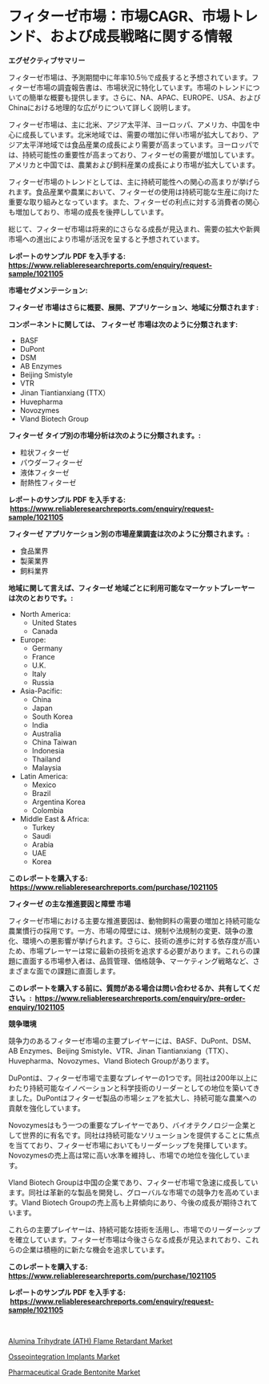 <p><h1>フィターゼ市場：市場CAGR、市場トレンド、および成長戦略に関する情報</h1></p><p><strong>エグゼクティブサマリー</strong></p>
<p><p>フィターゼ市場は、予測期間中に年率10.5％で成長すると予想されています。フィターゼ市場の調査報告書は、市場状況に特化しています。市場のトレンドについての簡単な概要も提供します。さらに、NA、APAC、EUROPE、USA、およびChinaにおける地理的な広がりについて詳しく説明します。 </p><p>フィターゼ市場は、主に北米、アジア太平洋、ヨーロッパ、アメリカ、中国を中心に成長しています。北米地域では、需要の増加に伴い市場が拡大しており、アジア太平洋地域では食品産業の成長により需要が高まっています。ヨーロッパでは、持続可能性の重要性が高まっており、フィターゼの需要が増加しています。アメリカと中国では、農業および飼料産業の成長により市場が拡大しています。</p><p>フィターゼ市場のトレンドとしては、主に持続可能性への関心の高まりが挙げられます。食品産業や農業において、フィターゼの使用は持続可能な生産に向けた重要な取り組みとなっています。また、フィターゼの利点に対する消費者の関心も増加しており、市場の成長を後押ししています。</p><p>総じて、フィターゼ市場は将来的にさらなる成長が見込まれ、需要の拡大や新興市場への進出により市場が活況を呈すると予想されています。</p></p>
<p><strong>レポートのサンプル PDF を入手する: <a href="https://www.reliableresearchreports.com/enquiry/request-sample/1021105">https://www.reliableresearchreports.com/enquiry/request-sample/1021105</a></strong></p>
<p><strong>市場セグメンテーション:</strong></p>
<p><strong> フィターゼ 市場はさらに概要、展開、アプリケーション、地域に分類されます :</strong></p>
<p><strong>コンポーネントに関しては、 フィターゼ 市場は次のように分類されます: &nbsp;</strong></p>
<p><ul><li>BASF</li><li>DuPont</li><li>DSM</li><li>AB Enzymes</li><li>Beijing Smistyle</li><li>VTR</li><li>Jinan Tiantianxiang (TTX）</li><li>Huvepharma</li><li>Novozymes</li><li>Vland Biotech Group</li></ul></p>
<p><strong> フィターゼ タイプ別の市場分析は次のように分類されます。:</strong></p>
<p><ul><li>粒状フィターゼ</li><li>パウダーフィターゼ</li><li>液体フィターゼ</li><li>耐熱性フィターゼ</li></ul></p>
<p><strong>レポートのサンプル PDF を入手する: &nbsp;<a href="https://www.reliableresearchreports.com/enquiry/request-sample/1021105">https://www.reliableresearchreports.com/enquiry/request-sample/1021105</a></strong></p>
<p><strong> フィターゼ アプリケーション別の市場産業調査は次のように分類されます。:</strong></p>
<p><ul><li>食品業界</li><li>製薬業界</li><li>飼料業界</li></ul></p>
<p><strong>地域に関して言えば、フィターゼ 地域ごとに利用可能なマーケットプレーヤーは次のとおりです。:</strong></p>
<p><ul>
    <li>
        North America:
        <ul>
            <li>United States</li>
            <li>Canada</li>
        </ul>
    </li>
    <li>
        Europe:
        <ul>
            <li>Germany</li>
            <li>France</li>
            <li>U.K.</li>
            <li>Italy</li>
            <li>Russia</li>
        </ul>
    </li>
    <li>
        Asia-Pacific:
        <ul>
            <li>China</li>
            <li>Japan</li>
            <li>South Korea</li>
            <li>India</li>
            <li>Australia</li>
            <li>China Taiwan</li>
            <li>Indonesia</li>
            <li>Thailand</li>
            <li>Malaysia</li>
        </ul>
    </li>
    <li>
        Latin America:
        <ul>
            <li>Mexico</li>
            <li>Brazil</li>
            <li>Argentina Korea</li>
            <li>Colombia</li>
        </ul>
    </li>
    <li>
        Middle East & Africa:
        <ul>
            <li>Turkey</li>
            <li>Saudi</li>
            <li>Arabia</li>
            <li>UAE</li>
            <li>Korea</li>
        </ul>
    </li>
    </ul></p>
<p><strong>このレポートを購入する: &nbsp;<a href="https://www.reliableresearchreports.com/purchase/1021105">https://www.reliableresearchreports.com/purchase/1021105</a></strong></p>
<p><strong>フィターゼ の主な推進要因と障壁 市場</strong></p>
<p><p>フィターゼ市場における主要な推進要因は、動物飼料の需要の増加と持続可能な農業慣行の採用です。一方、市場の障壁には、規制や法規制の変更、競争の激化、環境への悪影響が挙げられます。さらに、技術の進歩に対する依存度が高いため、市場プレーヤーは常に最新の技術を追求する必要があります。これらの課題に直面する市場参入者は、品質管理、価格競争、マーケティング戦略など、さまざまな面での課題に直面します。</p></p>
<p><strong>このレポートを購入する前に、質問がある場合は問い合わせるか、共有してください。:&nbsp; <a href="https://www.reliableresearchreports.com/enquiry/pre-order-enquiry/1021105">https://www.reliableresearchreports.com/enquiry/pre-order-enquiry/1021105</a></strong></p>
<p><strong>競争環境</strong></p>
<p><p>競争力のあるフィターゼ市場の主要プレイヤーには、BASF、DuPont、DSM、AB Enzymes、Beijing Smistyle、VTR、Jinan Tiantianxiang（TTX）、Huvepharma、Novozymes、Vland Biotech Groupがあります。</p><p>DuPontは、フィターゼ市場で主要なプレイヤーの1つです。同社は200年以上にわたり持続可能なイノベーションと科学技術のリーダーとしての地位を築いてきました。DuPontはフィターゼ製品の市場シェアを拡大し、持続可能な農業への貢献を強化しています。</p><p>Novozymesはもう一つの重要なプレイヤーであり、バイオテクノロジー企業として世界的に有名です。同社は持続可能なソリューションを提供することに焦点を当てており、フィターゼ市場においてもリーダーシップを発揮しています。Novozymesの売上高は常に高い水準を維持し、市場での地位を強化しています。</p><p>Vland Biotech Groupは中国の企業であり、フィターゼ市場で急速に成長しています。同社は革新的な製品を開発し、グローバルな市場での競争力を高めています。Vland Biotech Groupの売上高も上昇傾向にあり、今後の成長が期待されています。</p><p>これらの主要プレイヤーは、持続可能な技術を活用し、市場でのリーダーシップを確立しています。フィターゼ市場は今後さらなる成長が見込まれており、これらの企業は積極的に新たな機会を追求しています。</p></p>
<p><strong>このレポートを購入する: &nbsp; <a href="https://www.reliableresearchreports.com/purchase/1021105">https://www.reliableresearchreports.com/purchase/1021105</a></strong></p>
<p><strong>レポートのサンプル PDF を入手する: &nbsp;<a href="https://www.reliableresearchreports.com/enquiry/request-sample/1021105">https://www.reliableresearchreports.com/enquiry/request-sample/1021105</a></strong><strong></strong></p>
<p>&nbsp;</p>
<p><p><a href="https://view.publitas.com/reportprime-1/alumina-trihydrate-ath-flame-retardant-market-size-and-growth-market-segmentation-regional-and-country-breakdowns-and-market-trends-for-period-from-2023-2030/">Alumina Trihydrate (ATH) Flame Retardant Market</a></p><p><a href="https://view.publitas.com/reportprime-1/osseointegration-implants-market-growth-market-trends-covid-19-impact-and-forecasts-for-period-from-2023-2030/">Osseointegration Implants Market</a></p><p><a href="https://view.publitas.com/reportprime-1/pharmaceutical-grade-bentonite-market-research-report-forecasted-for-period-from-2023-2030-by-market-type-market-application-and-region/">Pharmaceutical Grade Bentonite Market</a></p></p>